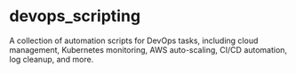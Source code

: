 # devops_scripting
A collection of automation scripts for DevOps tasks, including cloud management, Kubernetes monitoring, AWS auto-scaling, CI/CD automation, log cleanup, and more.
